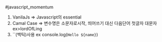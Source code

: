 #javascript_momentum

1. VanilaJs => Javascript의 essential
2. Camal Case => 변수명은 소문자로시작, 띄어쓰기 대신 다음단어 첫글자 대문자 ex>lordOfLing
3. ``(백틱)사용 ex console.log(`Hello ${name}`)